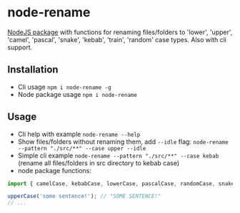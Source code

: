 # node-rename

[NodeJS package](https://www.npmjs.com/package/node-rename) with functions for renaming files/folders to 'lower', 'upper', 'camel', 'pascal', 'snake', 'kebab', 'train', 'random' case types. Also with cli support.

## Installation

-   Cli usage `npm i node-rename -g`
-   Node package usage `npm i node-rename`

## Usage

-   Cli help with example `node-rename --help`
-   Show files/folders without renaming them, add `--idle` flag: `node-rename --pattern "./src/**" --case upper --idle`
-   Simple cli example `node-rename --pattern "./src/**" --case kebab` (rename all files/folders in src directory to kebab case)
-   node package functions:

```typescript
import { camelCase, kebabCase, lowerCase, pascalCase, randomCase, snakeCase, trainCase, upperCase } from './rename';

upperCase('some sentence!'); // "SOME SENTENCE!"
// ...
```
